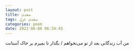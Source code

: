 ```yaml
---
layout: post
title: سعدی
tags: سعدی غزل
categories: poem
date: 2022-06-06 06:34:43
---
```


من آب زندگانی بعد از تو می‌نخواهم / بگذار تا بمیرم بر خاک آستانت
